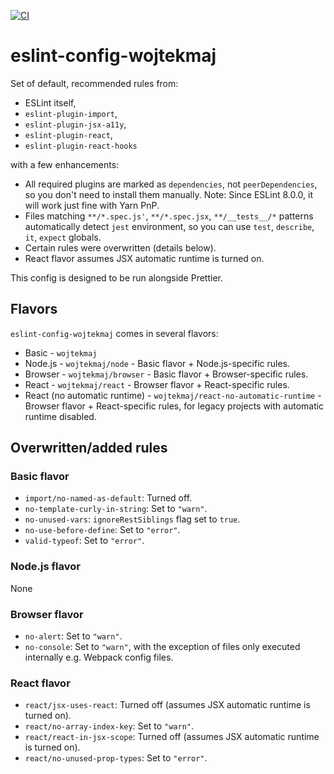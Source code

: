 [![CI](https://github.com/wojtekmaj/eslint-config-wojtekmaj/workflows/CI/badge.svg)](https://github.com/wojtekmaj/eslint-config-wojtekmaj/actions)

# eslint-config-wojtekmaj

Set of default, recommended rules from:
* ESLint itself,
* `eslint-plugin-import`,
* `eslint-plugin-jsx-a11y`,
* `eslint-plugin-react`,
* `eslint-plugin-react-hooks`

with a few enhancements:
* All required plugins are marked as `dependencies`, not `peerDependencies`, so you don't need to install them manually.
  Note: Since ESLint 8.0.0, it will work just fine with Yarn PnP.
* Files matching `**/*.spec.js'`, `**/*.spec.jsx`, `**/__tests__/*` patterns automatically detect `jest` environment, so you can use `test`, `describe`, `it`, `expect` globals.
* Certain rules were overwritten (details below).
* React flavor assumes JSX automatic runtime is turned on.

This config is designed to be run alongside Prettier.

## Flavors

`eslint-config-wojtekmaj` comes in several flavors:

* Basic - `wojtekmaj`
* Node.js - `wojtekmaj/node` - Basic flavor + Node.js-specific rules.
* Browser - `wojtekmaj/browser` - Basic flavor + Browser-specific rules.
* React - `wojtekmaj/react` - Browser flavor + React-specific rules.
* React (no automatic runtime) - `wojtekmaj/react-no-automatic-runtime` - Browser flavor + React-specific rules, for legacy projects with automatic runtime disabled.

## Overwritten/added rules

### Basic flavor

* `import/no-named-as-default`: Turned off.
* `no-template-curly-in-string`: Set to `"warn"`.
* `no-unused-vars`: `ignoreRestSiblings` flag set to `true`.
* `no-use-before-define`: Set to `"error"`.
* `valid-typeof`: Set to `"error"`.

### Node.js flavor

None

### Browser flavor

* `no-alert`: Set to `"warn"`.
* `no-console`: Set to `"warn"`, with the exception of files only executed internally e.g. Webpack config files.

### React flavor

* `react/jsx-uses-react`: Turned off (assumes JSX automatic runtime is turned on).
* `react/no-array-index-key`: Set to `"warn"`.
* `react/react-in-jsx-scope`: Turned off (assumes JSX automatic runtime is turned on).
* `react/no-unused-prop-types`: Set to `"error"`.
